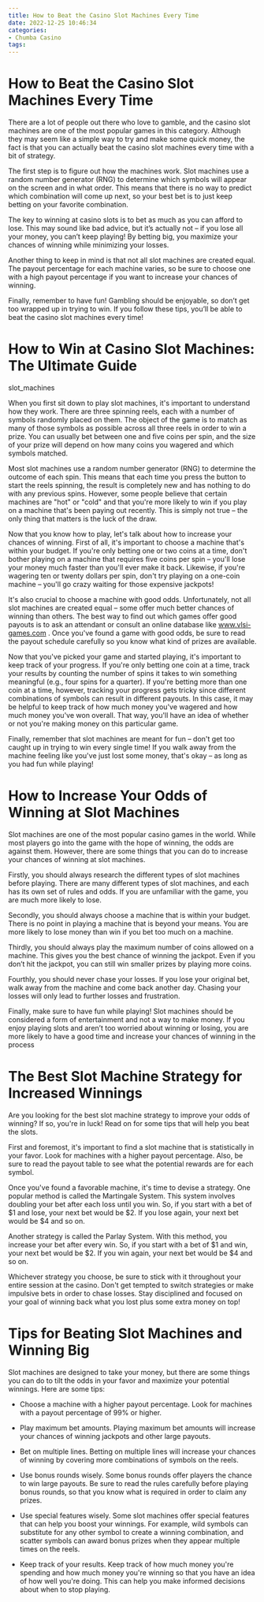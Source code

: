```yaml
---
title: How to Beat the Casino Slot Machines Every Time
date: 2022-12-25 10:46:34
categories:
- Chumba Casino
tags:
---
```



#  How to Beat the Casino Slot Machines Every Time

There are a lot of people out there who love to gamble, and the casino slot machines are one of the most popular games in this category. Although they may seem like a simple way to try and make some quick money, the fact is that you can actually beat the casino slot machines every time with a bit of strategy.

The first step is to figure out how the machines work. Slot machines use a random number generator (RNG) to determine which symbols will appear on the screen and in what order. This means that there is no way to predict which combination will come up next, so your best bet is to just keep betting on your favorite combination.

The key to winning at casino slots is to bet as much as you can afford to lose. This may sound like bad advice, but it’s actually not – if you lose all your money, you can’t keep playing! By betting big, you maximize your chances of winning while minimizing your losses.

Another thing to keep in mind is that not all slot machines are created equal. The payout percentage for each machine varies, so be sure to choose one with a high payout percentage if you want to increase your chances of winning.

Finally, remember to have fun! Gambling should be enjoyable, so don’t get too wrapped up in trying to win. If you follow these tips, you’ll be able to beat the casino slot machines every time!

#  How to Win at Casino Slot Machines: The Ultimate Guide

slot_machines

When you first sit down to play slot machines, it's important to understand how they work. There are three spinning reels, each with a number of symbols randomly placed on them. The object of the game is to match as many of those symbols as possible across all three reels in order to win a prize. You can usually bet between one and five coins per spin, and the size of your prize will depend on how many coins you wagered and which symbols matched.

Most slot machines use a random number generator (RNG) to determine the outcome of each spin. This means that each time you press the button to start the reels spinning, the result is completely new and has nothing to do with any previous spins. However, some people believe that certain machines are "hot" or "cold" and that you're more likely to win if you play on a machine that's been paying out recently. This is simply not true – the only thing that matters is the luck of the draw.

Now that you know how to play, let's talk about how to increase your chances of winning. First of all, it's important to choose a machine that's within your budget. If you're only betting one or two coins at a time, don't bother playing on a machine that requires five coins per spin – you'll lose your money much faster than you'll ever make it back. Likewise, if you're wagering ten or twenty dollars per spin, don't try playing on a one-coin machine – you'll go crazy waiting for those expensive jackpots!

It's also crucial to choose a machine with good odds. Unfortunately, not all slot machines are created equal – some offer much better chances of winning than others. The best way to find out which games offer good payouts is to ask an attendant or consult an online database like www.vlsi-games.com . Once you've found a game with good odds, be sure to read the payout schedule carefully so you know what kind of prizes are available.

Now that you've picked your game and started playing, it's important to keep track of your progress. If you're only betting one coin at a time, track your results by counting the number of spins it takes to win something meaningful (e.g., four spins for a quarter). If you're betting more than one coin at a time, however, tracking your progress gets tricky since different combinations of symbols can result in different payouts. In this case, it may be helpful to keep track of how much money you've wagered and how much money you've won overall. That way, you'll have an idea of whether or not you're making money on this particular game.

Finally, remember that slot machines are meant for fun – don't get too caught up in trying to win every single time! If you walk away from the machine feeling like you've just lost some money, that's okay – as long as you had fun while playing!

#  How to Increase Your Odds of Winning at Slot Machines

 Slot machines are one of the most popular casino games in the world. While most players go into the game with the hope of winning, the odds are against them. However, there are some things that you can do to increase your chances of winning at slot machines.

 Firstly, you should always research the different types of slot machines before playing. There are many different types of slot machines, and each has its own set of rules and odds. If you are unfamiliar with the game, you are much more likely to lose.

Secondly, you should always choose a machine that is within your budget. There is no point in playing a machine that is beyond your means. You are more likely to lose money than win if you bet too much on a machine.

Thirdly, you should always play the maximum number of coins allowed on a machine. This gives you the best chance of winning the jackpot. Even if you don’t hit the jackpot, you can still win smaller prizes by playing more coins.

Fourthly, you should never chase your losses. If you lose your original bet, walk away from the machine and come back another day. Chasing your losses will only lead to further losses and frustration.

Finally, make sure to have fun while playing! Slot machines should be considered a form of entertainment and not a way to make money. If you enjoy playing slots and aren’t too worried about winning or losing, you are more likely to have a good time and increase your chances of winning in the process

#  The Best Slot Machine Strategy for Increased Winnings

Are you looking for the best slot machine strategy to improve your odds of winning? If so, you're in luck! Read on for some tips that will help you beat the slots.

First and foremost, it's important to find a slot machine that is statistically in your favor. Look for machines with a higher payout percentage. Also, be sure to read the payout table to see what the potential rewards are for each symbol.

Once you've found a favorable machine, it's time to devise a strategy. One popular method is called the Martingale System. This system involves doubling your bet after each loss until you win. So, if you start with a bet of $1 and lose, your next bet would be $2. If you lose again, your next bet would be $4 and so on.

Another strategy is called the Parlay System. With this method, you increase your bet after every win. So, if you start with a bet of $1 and win, your next bet would be $2. If you win again, your next bet would be $4 and so on.

Whichever strategy you choose, be sure to stick with it throughout your entire session at the casino. Don't get tempted to switch strategies or make impulsive bets in order to chase losses. Stay disciplined and focused on your goal of winning back what you lost plus some extra money on top!

#  Tips for Beating Slot Machines and Winning Big

Slot machines are designed to take your money, but there are some things you can do to tilt the odds in your favor and maximize your potential winnings. Here are some tips:

- Choose a machine with a higher payout percentage. Look for machines with a payout percentage of 99% or higher.

- Play maximum bet amounts. Playing maximum bet amounts will increase your chances of winning jackpots and other large payouts.

- Bet on multiple lines. Betting on multiple lines will increase your chances of winning by covering more combinations of symbols on the reels.

- Use bonus rounds wisely. Some bonus rounds offer players the chance to win large payouts. Be sure to read the rules carefully before playing bonus rounds, so that you know what is required in order to claim any prizes.

- Use special features wisely. Some slot machines offer special features that can help you boost your winnings. For example, wild symbols can substitute for any other symbol to create a winning combination, and scatter symbols can award bonus prizes when they appear multiple times on the reels.

- Keep track of your results. Keep track of how much money you're spending and how much money you're winning so that you have an idea of how well you're doing. This can help you make informed decisions about when to stop playing.